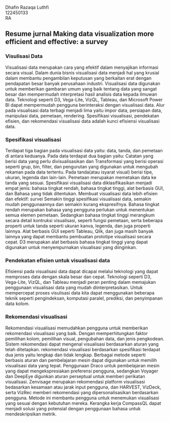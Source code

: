 Dhafin Razaqa Luthfi<br>
122450133<br>
RA

## Resume jurnal Making data visualization more efficient and effective: a survey

### Visulisasi Data
Visualisasi data merupakan cara yang efektif dalam menyajikan informasi secara visual. Dalam dunia bisnis visualisasi data menjadi hal yang krusial dalam membantu pengambilan
keputusan yang berkaitan erat dengan pendapatan besar banyak perusahaan industri. Visualisasi data digunakan untuk memberikan gambaran umum yang baik tentang data yang sangat besar dan mempermudah interpretasi hasil analisis data kepada ilmuwan data. Teknologi seperti D3, Vega-Lite, VizQL, Tableau, dan Microsoft Power BI dapat mempermudah pengguna berinteraksi dengan visualisasi data. Alur pada visualisasi data terbagi menjadi lima yaitu impor data, persiapan data, manipulasi data, pemetaan, rendering. Spesifikasi visualisasi, pendekatan efisien, dan rekomendasi visualisasi data adalah kunci efisiensi visualisasi data.

### Spesifikasi visualisasi
Terdapat tiga bagian pada visualisasi data yaitu: data, tanda, dan pemetaan di antara keduanya. Pada data terdapat dua bagian yaitu: Catatan yang berisi data yang perlu divisualisasikan dan Transformasi yang berisi operasi seperti grup, bin, filter, dan pengurutan yang digunakan untuk mengubah rekaman pada data tertentu. Pada tanda(atau isyarat visual) berisi tipe, ukuran, legenda dan lain-lain. Pemetaan merupakan memetakan data ke tanda yang sesuai. Spesifikasi visualisasi data diklasifikasikan menjadi empat jenis: bahasa tingkat rendah, bahasa tingkat tinggi, alat berbasis GUI, dan Bahasa yang tidak ditentukan. Membuat visualisasi data lebih efisien dan efektif: survei Semakin tinggi spesifikasi visualisasi data, semakin mudah penggunaannya dan semakin kurang ekspresifnya. Bahasa tingkat rendah merupakan bahasa yang pengguna perlukan untuk menentukan semua elemen pemetaan. Sedangkan bahasa tingkat tinggi merangkum secara detail kontruksi visualisasi, seperti fungsi pemetaan, serta beberapa properti untuk tanda seperti ukuran kanva, legenda, dan juga properti lainnya. Alat berbasis GUI seperti Tableau, Qlik, dan juga masih banyak lainnya yang dapat membantu pembuatan prototipe visualisasi secara cepat. D3 merupakan alat berbasis bahasa tingkat tinggi yang dapat digunakan untuk menyempurnakan visualisasi yang diinginkan.

### Pendekatan efisien untuk visualisasi data
Efisiensi pada visualisasi data dapat dicapai melalui teknologi yang dapat memproses data dengan skala besar dan cepat. Teknologi seperti D3, Vega-Lite, VizQL, dan Tableau menjadi peran penting dalam memajukan penggunaan visualisasi data yang mudah diinterpretasikan. Untuk mempercepat proses visulisasi data kita dapat menggunakan beberapa teknik seperti pengindeksan, komputasi paralel, prediksi, dan penyimpanan data kolom.

### Rekomendasi visualisasi
Rekomendasi visualisasi memudahkan pengguna untuk memberikan rekomendasi visualisasi yang baik. Dengan memperhitungkan faktor pemilihan kolom, pemilihan visual, pengubahan data, dan jenis pengkodean. Sistem rekomendasi dapat mengenal visualisasi berdasarkan aturan yang telah ditetapkan. rekomendasi visualisasi berdasarkan spesifikasi terdapat dua jenis yaitu lengkap dan tidak lengkap. Berbagai metode seperti berbasis aturan dan pembelajaran mesin dapat digunakan untuk memilih visualisasi data yang tepat. Penggunaan Draco untuk pembelajaran mesin yang dapat mengekspresiakan preferensi pengguna, sedangkan Voyager dan DeepEye digunkan aturan perseptual untuk memberi perikatan visualisasi. Zenvisage merupakan rekomendasi platform visualisasi bedasarkan kesamaan atau jarak input pengguna, dan HARVEST, VizDeck, serta VizRec memberi rekomendasi yang dipersonalisasikan berdasarkan pengguna. Metode ini membantu pengguna untuk menemukan visualisasi yang sesuai dengan kebutuhan mereka. Kerangka kerja CompassQL dapat menjadi solusi yang potensial dengan penggunaan bahasa untuk mendeskripsikan metrik.
